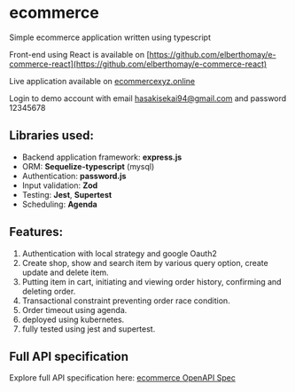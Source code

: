 # ecommerce
Simple ecommerce application written using typescript

Front-end using React is available on [https://github.com/elberthomay/e-commerce-react](https://github.com/elberthomay/e-commerce-react)

Live application available on [ecommercexyz.online](https://ecommercexyz.online)

Login to demo account with email hasakisekai94@gmail.com and password 12345678
## Libraries used:
- Backend application framework: **express.js**
- ORM: **Sequelize-typescript** (mysql)
- Authentication: **password.js**
- Input validation: **Zod**
- Testing: **Jest**, **Supertest**
- Scheduling: **Agenda**

## Features: 
1. Authentication with local strategy and google Oauth2
2. Create shop, show and search item by various query option, create update and delete item.
3. Putting item in cart, initiating and viewing order history, confirming and deleting order.
4. Transactional constraint preventing order race condition.
5. Order timeout using agenda.
6. deployed using kubernetes.
7. fully tested using jest and supertest.

## Full API specification
Explore full API specification here:
[ecommerce OpenAPI Spec](https://petstore.swagger.io/?url=https://raw.githubusercontent.com/elberthomay/ecommerce/master/ecommerce_spec.yaml)
